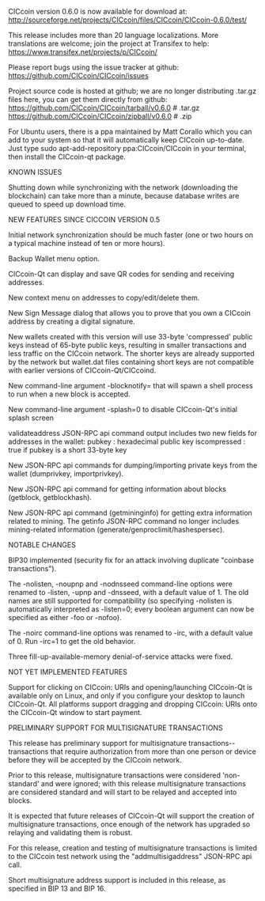 CICcoin version 0.6.0 is now available for download at:
http://sourceforge.net/projects/CICcoin/files/CICcoin/CICcoin-0.6.0/test/

This release includes more than 20 language localizations.
More translations are welcome; join the
project at Transifex to help:
https://www.transifex.net/projects/p/CICcoin/

Please report bugs using the issue tracker at github:
https://github.com/CICcoin/CICcoin/issues

Project source code is hosted at github; we are no longer
distributing .tar.gz files here, you can get them
directly from github:
https://github.com/CICcoin/CICcoin/tarball/v0.6.0  # .tar.gz
https://github.com/CICcoin/CICcoin/zipball/v0.6.0  # .zip

For Ubuntu users, there is a ppa maintained by Matt Corallo which
you can add to your system so that it will automatically keep
CICcoin up-to-date.  Just type
sudo apt-add-repository ppa:CICcoin/CICcoin
in your terminal, then install the CICcoin-qt package.


KNOWN ISSUES

Shutting down while synchronizing with the network
(downloading the blockchain) can take more than a minute,
because database writes are queued to speed up download
time.


NEW FEATURES SINCE CICCOIN VERSION 0.5

Initial network synchronization should be much faster
(one or two hours on a typical machine instead of ten or more
hours).

Backup Wallet menu option.

CICcoin-Qt can display and save QR codes for sending
and receiving addresses.

New context menu on addresses to copy/edit/delete them.

New Sign Message dialog that allows you to prove that you
own a CICcoin address by creating a digital
signature.

New wallets created with this version will
use 33-byte 'compressed' public keys instead of
65-byte public keys, resulting in smaller
transactions and less traffic on the CICcoin
network. The shorter keys are already supported
by the network but wallet.dat files containing
short keys are not compatible with earlier
versions of CICcoin-Qt/CICcoind.

New command-line argument -blocknotify=<command>
that will spawn a shell process to run <command> 
when a new block is accepted.

New command-line argument -splash=0 to disable
CICcoin-Qt's initial splash screen

validateaddress JSON-RPC api command output includes
two new fields for addresses in the wallet:
pubkey : hexadecimal public key
iscompressed : true if pubkey is a short 33-byte key

New JSON-RPC api commands for dumping/importing
private keys from the wallet (dumprivkey, importprivkey).

New JSON-RPC api command for getting information about
blocks (getblock, getblockhash).

New JSON-RPC api command (getmininginfo) for getting
extra information related to mining. The getinfo
JSON-RPC command no longer includes mining-related
information (generate/genproclimit/hashespersec).



NOTABLE CHANGES

BIP30 implemented (security fix for an attack involving
duplicate "coinbase transactions").

The -nolisten, -noupnp and -nodnsseed command-line
options were renamed to -listen, -upnp and -dnsseed,
with a default value of 1. The old names are still
supported for compatibility (so specifying -nolisten
is automatically interpreted as -listen=0; every
boolean argument can now be specified as either
-foo or -nofoo).

The -noirc command-line options was renamed to
-irc, with a default value of 0. Run -irc=1 to
get the old behavior.

Three fill-up-available-memory denial-of-service
attacks were fixed.


NOT YET IMPLEMENTED FEATURES

Support for clicking on CICcoin: URIs and
opening/launching CICcoin-Qt is available only on Linux,
and only if you configure your desktop to launch
CICcoin-Qt. All platforms support dragging and dropping
CICcoin: URIs onto the CICcoin-Qt window to start
payment.


PRELIMINARY SUPPORT FOR MULTISIGNATURE TRANSACTIONS

This release has preliminary support for multisignature
transactions-- transactions that require authorization
from more than one person or device before they
will be accepted by the CICcoin network.

Prior to this release, multisignature transactions
were considered 'non-standard' and were ignored;
with this release multisignature transactions are
considered standard and will start to be relayed
and accepted into blocks.

It is expected that future releases of CICcoin-Qt
will support the creation of multisignature transactions,
once enough of the network has upgraded so relaying
and validating them is robust.

For this release, creation and testing of multisignature
transactions is limited to the CICcoin test network using
the "addmultisigaddress" JSON-RPC api call.

Short multisignature address support is included in this
release, as specified in BIP 13 and BIP 16.
